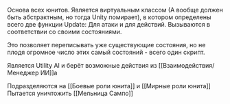 Основа всех юнитов. Является виртуальным классом (А вообще должен быть абстрактным, но тогда Unity помирает), в котором определены всего две функции Update: Для атаки и для действий.
Вызываются в соответствии со своими состояниями.

Это позволяет переписывать уже существующие состояния, но не плодя огромное число этих самый состояний - всего один скрипт.

Является Utility AI и берёт возможные действия из [[Взаимодействия/Менеджер ИИ]]а

Подразделяются на [[Боевые роли юнита]] и [[Мирные роли юнита]]
Пытается уничтожить [[Мельница Сампо]]